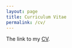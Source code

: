 ```yaml
---
layout: page
title: Curriculum Vitae
permalink: /cv/
---
```


The link to my [CV](https://drive.google.com/file/d/1kSRnjVyzRCItYdHA0jT6_XJiIq5jk3tb/view?usp=sharing).